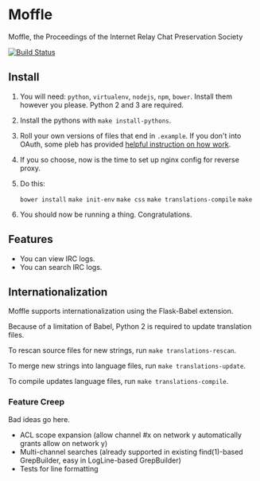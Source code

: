 # Moffle

Moffle, the Proceedings of the Internet Relay Chat Preservation Society

[![Build Status](https://travis-ci.org/nattofriends/moffle.svg?branch=master)](https://travis-ci.org/nattofriends/moffle)

## Install

  1. You will need: ``python``, ``virtualenv``, ``nodejs``, ``npm``, ``bower``. Install them however you please. Python 2 and 3 are required.
  2. Install the pythons with ``make install-pythons``.
  3. Roll your own versions of files that end in ``.example``. If you don't into OAuth, some pleb has provided [helpful instruction on how work](https://github.com/kennydo/irc-log-viewer/blob/master/README.rst).
  4. If you so choose, now is the time to set up nginx config for reverse proxy.
  5. Do this:

        `bower install`
        `make init-env`
        `make css`
        `make translations-compile`
        `make`

  6. You should now be running a thing. Congratulations.

## Features

  * You can view IRC logs.
  * You can search IRC logs.

## Internationalization

  Moffle supports internationalization using the Flask-Babel extension.

  Because of a limitation of Babel, Python 2 is required to update translation files.

  To rescan source files for new strings, run ``make translations-rescan``.

  To merge new strings into language files, run ``make translations-update``.

  To compile updates language files, run ``make translations-compile``.

### Feature Creep

Bad ideas go here.

  * ACL scope expansion (allow channel #x on network y automatically grants allow on network y)
  * Multi-channel searches (already supported in existing find(1)-based GrepBuilder, easy in LogLine-based GrepBuilder)
  * Tests for line formatting
